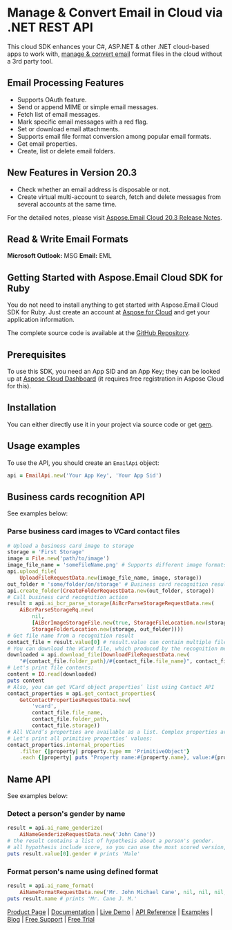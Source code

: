 # Manage & Convert Email in Cloud via .NET REST API

This cloud SDK enhances your C#, ASP.NET & other .NET cloud-based apps to work with, [manage & convert email](https://products.aspose.cloud/email/net) format files in the cloud without a 3rd party tool.

## Email Processing Features

- Supports OAuth feature.
- Send or append MIME or simple email messages.
- Fetch list of email messages.
- Mark specific email messages with a red flag.
- Set or download email attachments.
- Supports email file format conversion among popular email formats.
- Get email properties.
- Create, list or delete email folders.

## New Features in Version 20.3

- Check whether an email address is disposable or not.
- Create virtual multi-account to search, fetch and delete messages from several accounts at the same time.

For the detailed notes, please visit [Aspose.Email Cloud 20.3 Release Notes](https://docs.aspose.cloud/display/emailcloud/Aspose.Email+Cloud+20.3+Release+Notes).

## Read & Write Email Formats

**Microsoft Outlook:** MSG
**Email:** EML

## Getting Started with Aspose.Email Cloud SDK for Ruby

You do not need to install anything to get started with Aspose.Email Cloud SDK for Ruby. Just create an account at [Aspose for Cloud](https://dashboard.aspose.cloud/#/apps) and get your application information.

The complete source code is available at the [GitHub Repository](https://github.com/aspose-email-cloud/aspose-email-cloud-dotnet).

## Prerequisites

To use this SDK, you need an App SID and an App Key; they can be looked up at [Aspose Cloud Dashboard](https://dashboard.aspose.cloud/#/apps) (it requires free registration in Aspose Cloud for this).

## Installation

You can either directly use it in your project via source code or get [gem](https://rubygems.org/gems/aspose_email_cloud).

## Usage examples

To use the API, you should create an `EmailApi` object:

```ruby
api = EmailApi.new('Your App Key', 'Your App Sid')
```

## Business cards recognition API

See examples below:

### Parse business card images to VCard contact files

```ruby
# Upload a business card image to storage
storage = 'First Storage'
image = File.new('path/to/image')
image_file_name = 'someFileName.png' # Supports different image formats: PNG, JPEG, BMP, TIFF, GIF, etc.
api.upload_file(
    UploadFileRequestData.new(image_file_name, image, storage))
out_folder = 'some/folder/on/storage' # Business card recognition results will be saved here
api.create_folder(CreateFolderRequestData.new(out_folder, storage))
# Call business card recognition action
result = api.ai_bcr_parse_storage(AiBcrParseStorageRequestData.new(
    AiBcrParseStorageRq.new(
        nil,
        [AiBcrImageStorageFile.new(true, StorageFileLocation.new(storage, '', fileName))],
        StorageFolderLocation.new(storage, out_folder))))
# Get file name from a recognition result
contact_file = result.value[0] # result.value can contain multiple files, if we sent multicard images or multiple images
# You can download the VCard file, which produced by the recognition method
downloaded = api.download_file(DownloadFileRequestData.new(
    "#{contact_file.folder_path}/#{contact_file.file_name}", contact_file.storage))
# Let's print file contents:
content = IO.read(downloaded)
puts content
# Also, you can get VCard object properties’ list using Contact API
contact_properties = api.get_contact_properties(
    GetContactPropertiesRequestData.new(
        'vcard',
        contact_file.file_name,
        contact_file.folder_path,
        contact_file.storage))
# All VCard’s properties are available as a list. Complex properties are represented as hierarchical structures.
# Let's print all primitive properties’ values:
contact_properties.internal_properties
    .filter {|property| property.type == 'PrimitiveObject'}
    .each {|property| puts "Property name:#{property.name}, value:#{property.value}"}
```

## Name API

See examples below:

### Detect a person's gender by name

```ruby
result = api.ai_name_genderize(
    AiNameGenderizeRequestData.new('John Cane'))
# the result contains a list of hypothesis about a person's gender.
# all hypothesis include score, so you can use the most scored version, which will be the first in a list:
puts result.value[0].gender # prints 'Male'
```

### Format person's name using defined format

```ruby
result = api.ai_name_format(
    AiNameFormatRequestData.new('Mr. John Michael Cane', nil, nil, nil, nil, '%t%L%f%m'))
puts result.name # prints 'Mr. Cane J. M.'
```

[Product Page](https://products.aspose.cloud/email/net) | [Documentation](https://docs.aspose.cloud/display/emailcloud/Home) | [Live Demo](https://products.aspose.app/email/family) | [API Reference](https://apireference.aspose.cloud/email/) | [Examples](https://github.com/aspose-email-cloud/aspose-email-cloud-dotnet) | [Blog](https://blog.aspose.cloud/category/email/) | [Free Support](https://forum.aspose.cloud/c/email) | [Free Trial](https://dashboard.aspose.cloud/#/apps)
